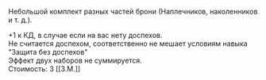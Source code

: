 Небольшой комплект разных частей брони (Наплечников, наколенников и т. д.).<br>

+1 к КД, в случае если на вас нету доспехов.<br>
Не считается доспехом, соответственно не мешает условиям навыка "Защита без доспехов"<br>
Эффект двух наборов не суммируется.<br>
Стоимость: 3 [[З.М.]]<br>
